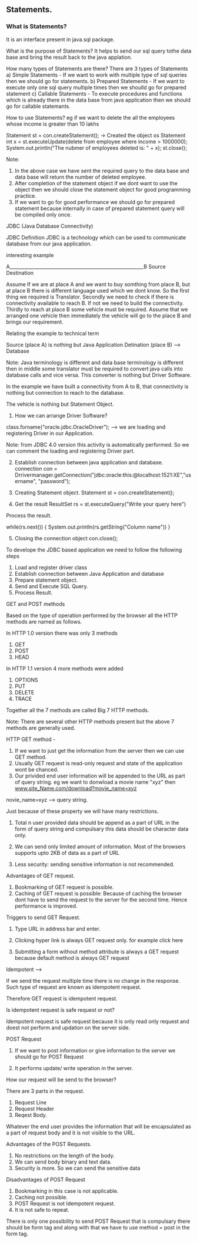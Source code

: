 ## Statements.

### What is Statements?
It is an interface present in java.sql package.

What is the purpose of Statements?
It helps to send our sql query tothe data base and bring the result back to the java applation.

How many types of Statements are there?
There are 3 types of Statements
a) Simple Statements - If we want to work with multiple type of sql queries then we should go for statements.
b) Prepared Statements - If we want to execute only one sql query multiple times then we shoulld go for prepared statement
c) Callable Statements - To execute procedures and functions which is already there in the data base from java application then we should go for callable statemants.

How to use Statements?
eg if we want to delete the all the employees whose income is greater than 10 lakhs

Statement st = con.createStatement(); -> Created the object os Statement
int x = st.executeUpdate(delete from employee where income > 1000000);
System.out.println("The nubmer of employees deleted is: " + x);
st.close();

Note: 
1) In the above case we have sent the required query to the data base and data base will return the number of deleted employee.
2) After completion of the statement object if we dont want to use the object then we should close the statement object for good programming practice.
3) If we want to go for good performance we should go for prepared statement because internally in case of prepared statement query will be compiled only once.


JDBC (Java Database Connectivity)

JDBC Definition 
JDBC is a technology which can be used to communicate database from our java application.

interesting example

A_________________________________________________________B
Source                                                   Destination 

Assume
If we are at place A and we want to buy somthing from place B, but at place B there is different language used which we dont know.
So the first thing we required is Translator.
Secondly we need to check if there is connectivity available to reach B. If not we need to build the connectivity.
Thirdly to reach at place B some vehicle must be required.
Assume that we arranged one vehicle then immediately the vehicle will go to the place B and brings our requirement.

Relating the example to technical term

Source (place A) is nothing but Java Application
Detination (place B) --> Database

Note: Java terminology is different and data base terminology is different then in middle some translator must be required to convert java calls into database calls and vice versa.
This converter is nothing but Driver Software.

In the example we have built a connectivity from A to B, that connectivity is nothing but connection to reach to the database.

The vehicle is nothing but Statement Object.  


1) How we can arrange Driver Software?

class.forname("oracle.jdbc.OracleDriver"); --> we are loading and registering Driver in our Application.

Note: from JDBC 4.0 version this activity is automatically performed. So we can comment the loading and registering Driver part.

2) Establish connection between java application and database.
connection con = Drrivermanager.getConnection("jdbc:oracle:this:@localhost:1521:XE","username", "password");

3) Creating Statement object.
Statement st = con.createStatement();

4) Get the result 
ResultSet rs = st.executeQuery("Write your query here")

Process the result.

while(rs.next()) {
	System.out.println(rs.getString("Column name"))
}


5) Closing the connection object
con.close();

To develope the JDBC based application we need to follow the following steps
1) Load and register driver class 
2) Establish connection between Java Application and database
3) Prepare statement object.
4) Send and Execute SQL Query.
5) Process Result.


GET and POST methods

Based on the type of operation performed by the browser all the HTTP methods are named as follows.

In HTTP 1.0 version there was only 3 methods
1) GET
2) POST
3) HEAD

In HTTP 1.1 version 4 more methods were added
1) OPTIONS
2) PUT
3) DELETE
4) TRACE

Together all the 7 methods are called Big 7 HTTP methods.

Note: There are several other HTTP methods present but the above 7 methods are generally used.


HTTP GET method -

1) If we want to just get the information from the server then we can use GET method.
2) Usually GET request is read-only request and state of the application wont be chanced.
3) Our privided end user information will be appended to the URL as part of query string.
eg we want to donwload a movie name "xyz" then
www.site_Name.com/download?movie_name=xyz

novie_name=xyz --> query string.

Just because of these property we will have many restrictions.
1) Total n user provided data should be append as a part of URL in the form of query string and compulsary this data should be character data only.

2) We can send only limited amount of information. Most of the browsers supports upto 2KB of data as a part of URL

3) Less security: sending sensitive information is not recommended.

Advantages of GET request.

1) Bookmarking of GET request is possible.
2) Caching of GET request is possible: Because of caching the browser dont have to send the request to the server for the second time. Hence performance is improved.


Triggers to send GET Request.
1) Type URL in address bar and enter.

2) Clicking hyper link is always GET request only. for example click here

3) Submitting a form without method attribute is always a GET request because default method is always GET request


Idempotent -->

If we send the request multiple time there is no change in the response. Such type of request are known as idempotent request.

Therefore GET request is idempotent request.


Is idempotent request is safe request or not?

Idempotent request is safe request because it is only read only request and doest not perform and updation on the server side.


POST Request

1) If we want to post information or give information to the server we should go for POST Request

2) It performs update/ write operation in the server.

How our request will be send to the browser?

There are 3 parts in the request.
1) Request Line
2) Request Header
3) Reqest Body.

Whatever the end user provides the information that will be encapsulated as a part of request body and it is not visible to the URL.

Advantages of the POST Requests.
1) No restrictions on the length of the body.
2) We can send body binary and text data.
3) Security is more. So we can send the sensitive data


Disadvantages of POST Request
1) Bookmarking in this case is not applicable.
2) Caching not possible.
3) POST Request is not Idempotent request.
4) It is not safe to repeat.


There is only one possibility to send POST Request that is compulsary there should be form tag and along with that we have to use method = post in the form tag.

 























































































